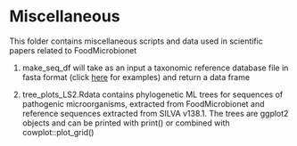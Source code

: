 # Miscellaneous

This folder contains miscellaneous scripts and data used in scientific papers related to FoodMicrobionet

1. make_seq_df will take as an input a taxonomic reference database file in fasta format (click [here](https://benjjneb.github.io/dada2/training.html) for examples) and return a data frame  

2. tree_plots_LS2.Rdata contains phylogenetic ML trees for sequences of pathogenic microorganisms, extracted from FoodMicrobionet and reference sequences extracted from SILVA v138.1. The trees are ggplot2 objects and can be printed with print() or combined with cowplot::plot_grid()  


